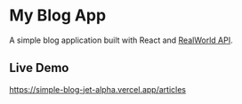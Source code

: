 # My Blog App

A simple blog application built with React and [RealWorld API](https://realworld.habsidev.com/api).

## Live Demo

https://simple-blog-jet-alpha.vercel.app/articles
